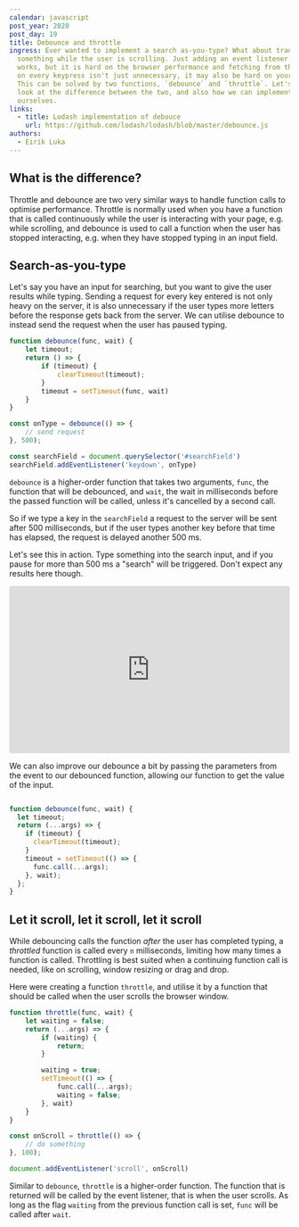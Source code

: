 ```yaml
---
calendar: javascript
post_year: 2020
post_day: 19
title: Debounce and throttle
ingress: Ever wanted to implement a search as-you-type? What about transforming
  something while the user is scrolling. Just adding an event listener for this
  works, but it is hard on the browser performance and fetching from the server
  on every keypress isn't just unnecessary, it may also be hard on your server.
  This can be solved by two functions, `debounce` and `throttle`. Let's have a
  look at the difference between the two, and also how we can implement these
  ourselves.
links:
  - title: Lodash implementation of debouce
    url: https://github.com/lodash/lodash/blob/master/debounce.js
authors:
  - Eirik Luka
---
```

## What is the difference?

Throttle and debounce are two very similar ways to handle function calls to optimise performance. Throttle is normally used when you have a function that is called continuously while the user is interacting with your page, e.g. while scrolling, and debounce is used to call a function when the user has stopped interacting, e.g. when they have stopped typing in an input field.

## Search-as-you-type

Let's say you have an input for searching, but you want to give the user results while typing. Sending a request for every key entered is not only heavy on the server, it is also unnecessary if the user types more letters before the response gets back from the server. We can utilise debounce to instead send the request when the user has paused typing.

```javascript
function debounce(func, wait) {
    let timeout;
    return () => {
        if (timeout) {
            clearTimeout(timeout);
        }
        timeout = setTimeout(func, wait)
    }
}

const onType = debounce(() => {
    // send request
}, 500);

const searchField = document.querySelector('#searchField')
searchField.addEventListener('keydown', onType)
```

`debounce` is a higher-order function that takes two arguments, `func`, the function that will be debounced, and `wait`, the wait in milliseconds before the passed function will be called, unless it's cancelled by a second call.

So if we type a key in the `searchField` a request to the server will be sent after 500 milliseconds, but if the user types another key before that time has elapsed, the request is delayed another 500 ms.

Let's see this in action. Type something into the search input, and if you pause for more than 500 ms a "search" will be triggered. Don't expect any results here though.

<iframe src="https://codesandbox.io/embed/upbeat-cloud-t7dql?fontsize=14&hidenavigation=1&theme=dark&view=preview"
     style="width:100%; height:300px; border:0; border-radius: 4px; overflow:hidden;"
     title="upbeat-cloud-t7dql"
     sandbox="allow-forms allow-modals allow-popups allow-presentation allow-same-origin allow-scripts"
   ></iframe>

We can also improve our debounce a bit by passing the parameters from the event to our debounced function, allowing our function to get the value of the input.

```javascript

function debounce(func, wait) {
  let timeout;
  return (...args) => {
    if (timeout) {
      clearTimeout(timeout);
    }
    timeout = setTimeout(() => {
      func.call(...args);
    }, wait);
  };
}
```

## Let it scroll, let it scroll, let it scroll

While debouncing calls the function _after_ the user has completed typing, a _throttled_ function is called every `n` milliseconds, limiting how many times a function is called. Throttling is best suited when a continuing function call is needed, like on scrolling, window resizing or drag and drop. 

Here were creating a function `throttle`, and utilise it by a function that should be called when the user scrolls the browser window.

```javascript
function throttle(func, wait) {
    let waiting = false;
    return (...args) => {
        if (waiting) {
            return;
        }

        waiting = true;
        setTimeout(() => {
            func.call(...args);
            waiting = false;
        }, wait)
    }
}

const onScroll = throttle(() => {
    // do something
}, 100);

document.addEventListener('scroll', onScroll)
```
Similar to `debounce`, `throttle` is a higher-order function. 
The function that is returned will be called by the event listener, that is when the user scrolls. As long as the flag `waiting` from the previous function call is set, `func` will be called after `wait`.

